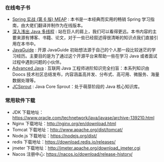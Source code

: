 ### 在线电子书

- <a href="https://leonli0102.github.io/spring-in-action-v6/" target="_blank">Spring 实战 (第 6 版) MEAP</a>
  : 本书是一本经典而实用的畅销 Spring 学习指南，由大佬们翻译并制作为在线版本。
- <a href="http://concurrent.redspider.group/RedSpider.html" target="_blank">深入浅出 Java 多线程</a>
  : 站在巨人的肩上，我们可以看得更远。本书内容的主要来源有博客、书籍、论文，对于一些已经叙述得很清晰的知识点我们直接引用在本书中。
- <a href="https://snailclimb.gitee.io/javaguide/#/" target="_blank">JavaGuide</a>
  : 开源 JavaGuide 初始想法源于自己的个人那一段比较迷茫的学习经历。主要目的是为了通过这个开源平台来帮助一些在学习 Java 或者面试过程中遇到问题的小伙伴。
- <a href="https://doocs.gitee.io/advanced-java/#/" target="_blank">Advanced Java</a>
  : 互联网 Java 工程师进阶知识完全扫盲：本系列知识由 Doocs 技术社区总结发布，内容涵盖高并发、分布式、高可用、微服务、海量数据处理等。
- <a href="https://crossoverjie.top/JCSprout/#/" target="_blank">JCSprout</a>
  : Java Core Sprout：处于萌芽阶段的 Java 核心知识库。

### 常用软件下载

- JDK 下载地址：<a href="https://www.oracle.com/technetwork/java/javase/archive-139210.html" target="_blank">https://www.oracle.com/technetwork/java/javase/archive-139210.html</a>
- Nginx 下载地址：<a href="http://nginx.org/en/download.html" target="_blank">http://nginx.org/en/download.html</a>
- Tomcat 下载地址：<a href="http://www.apache.org/dist/tomcat/" target="_blank">http://www.apache.org/dist/tomcat/</a>
- Node.js 下载地址：<a href="https://nodejs.org/dist/" target="_blank">https://nodejs.org/dist/</a>
- redis 下载地址：<a href="https://download.redis.io/releases/" target="_blank">https://download.redis.io/releases/</a>
- jmeter 下载地址：<a href="http://jmeter.apache.org/download_jmeter.cgi" target="_blank">http://jmeter.apache.org/download_jmeter.cgi</a>
- Nacos 注册中心: <a href="https://nacos.io/download/release-history/" target="_blank">https://nacos.io/download/release-history/</a>
